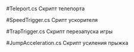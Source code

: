 #Teleport.cs
Скрипт телепорта

#SpeedTrigger.cs
Срипт ускорителя

#TrapTrigger.cs
Скрипт перезапуска игры

#JumpAcceleration.cs
Скрипт усиления прыжка

